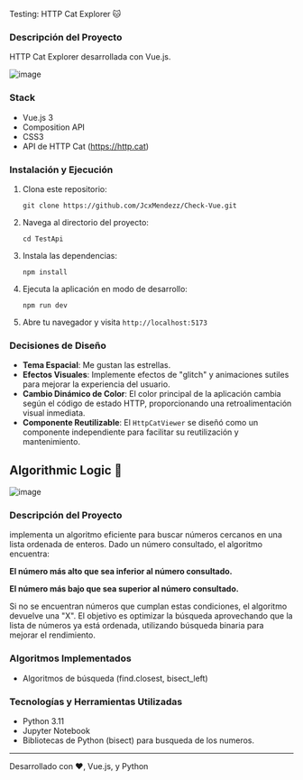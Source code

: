 

Testing: HTTP Cat Explorer 🐱

### Descripción del Proyecto

HTTP Cat Explorer desarrollada con Vue.js.

![image](https://github.com/user-attachments/assets/58eaebde-ebef-44a3-bbd6-8645bdf683a2)

### Stack

- Vue.js 3
- Composition API
- CSS3
- API de HTTP Cat (https://http.cat)

### Instalación y Ejecución

1. Clona este repositorio:
   ```
   git clone https://github.com/JcxMendezz/Check-Vue.git
   ```

2. Navega al directorio del proyecto:
   ```
   cd TestApi
   ```

3. Instala las dependencias:
   ```
   npm install
   ```

4. Ejecuta la aplicación en modo de desarrollo:
   ```
   npm run dev
   ```

5. Abre tu navegador y visita `http://localhost:5173`

### Decisiones de Diseño

- **Tema Espacial**: Me gustan las estrellas.
- **Efectos Visuales**: Implemente efectos de "glitch" y animaciones sutiles para mejorar la experiencia del usuario.
- **Cambio Dinámico de Color**: El color principal de la aplicación cambia según el código de estado HTTP, proporcionando una retroalimentación visual inmediata.
- **Componente Reutilizable**: El `HttpCatViewer` se diseñó como un componente independiente para facilitar su reutilización y mantenimiento.

## Algorithmic Logic 🐍
![image](https://github.com/user-attachments/assets/e4e53868-7cc5-4819-a0a5-6d63821e6a90)

### Descripción del Proyecto
implementa un algoritmo eficiente para buscar números cercanos en una lista ordenada de enteros. Dado un número consultado, el algoritmo encuentra:

**El número más alto que sea inferior al número consultado.**

**El número más bajo que sea superior al número consultado.**

Si no se encuentran números que cumplan estas condiciones, el algoritmo devuelve una "X". El objetivo es optimizar la búsqueda aprovechando que la lista de números ya está ordenada, utilizando búsqueda binaria para mejorar el rendimiento.

### Algoritmos Implementados

- Algoritmos de búsqueda (find.closest, bisect_left)
  
  
### Tecnologías y Herramientas Utilizadas

- Python 3.11
- Jupyter Notebook
- Bibliotecas de Python (bisect) para busqueda de los numeros.



---

Desarrollado con ❤️, Vue.js, y Python
